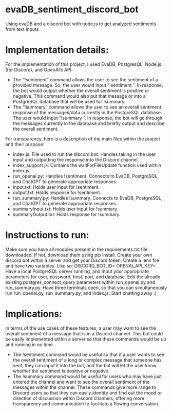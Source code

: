# evaDB_sentiment_discord_bot
Using evaDB and a discord bot with node.js to get analyzed sentiments from text inputs


# Implementation details:
For the implementation of this project, I used EvaDB, PostgresQL, Node.js (for Discord), and OpenAI’s API. 

- The “!sentiment” command allows the user to see the sentiment of a provided message. So, the user would input “!sentiment <user input text>”. In response, the bot would output whether the overall sentiment is positive or negative. This command would also put that message or <user input text> into a PostgreSQL database that will be used for !summary.
- The “!summary” command allows the user to see an overall sentiment response of the messages/data currently in the PostgreSQL database. The user would input “!summary <any input>”. In response, the bot will go through the messages currently in the database and briefly output and describe the overall sentiment.

For transparency, here is a description of the main files within the project and their purpose: 
- index.js: File used to run the discord bot. Handles taking in the user input and outputting the response into the Discord channel. 
- index_support.js: Contains the waitForFileUpdate function used within index.js. 
- run_openai.py: Handles !sentiment. Connects to EvaDB, PostgreSQL, and ChatGPT to generate appropriate responses.
- input.txt: Holds user input for !sentiment.
- output.txt: Holds response for !sentiment.  
- run_summary.py: Handles !summary. Connects to EvaDB, PostgreSQL, and ChatGPT to generate appropriate responses.
- summaryInput.txt: Holds user input for !summary.
- summaryOutput.txt: Holds response for !summary. 


# Instructions to run:
Make sure you have all modules present in the requirements.txt file downloaded. If not, download them using pip install.
Create your own discord bot within a server and get your Discord token.
Create a .env file and have two variables. Like so:
DISCORD_BOT_ID=<your discord bot id>
OPENAI_API_KEY=<your openAI API key>
Have a local PostgreSQL server running, and input your appropriate parameters for user, password, host, port, and database. Edit the already existing postgres_connect_query parameters within run_openai.py and run_summary.py.
Have three terminals open, so that you can simultaneously run run_openai.py, run_summary.py, and index.js.
Start chatting away :)


# Implications:
In terms of the use cases of these features, a user may want to see the overall sentiment of a message that is in a Discord channel. This bot could be easily implemented within a server so that these commands would be up and running in no time. 
- The !sentiment command would be useful so that if a user wants to see the overall sentiment of a long or complex message that someone has sent, they can input it into the bot, and the bot will let the user know whether the sentiment is positive or negative.
- The !summary command would be useful for users who may have just entered the channel and want to see the overall sentiment of the messages within the channel.
These commands give more range to Discord users so that they can easily identify and find out the mood or direction of discussion within Discord channels, offering more transparency and communication to facilitate a flowing conversation. 

